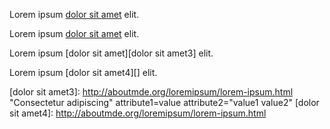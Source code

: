 Lorem ipsum [dolor sit amet][dolor sit amet1] elit.
    
Lorem ipsum [dolor sit amet][dolor sit amet2] elit.

Lorem ipsum [dolor sit amet][dolor sit amet3] elit.

Lorem ipsum [dolor sit amet4][] elit.

[dolor sit amet1]: http://aboutmde.org/loremipsum/lorem-ipsum.html
[dolor sit amet2]: http://aboutmde.org/loremipsum/lorem-ipsum.html "Consectetur adipiscing"
[dolor sit amet3]: http://aboutmde.org/loremipsum/lorem-ipsum.html "Consectetur adipiscing" attribute1=value attribute2="value1 value2"
[dolor sit amet4]: http://aboutmde.org/loremipsum/lorem-ipsum.html
